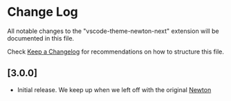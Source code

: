 # Change Log

All notable changes to the "vscode-theme-newton-next" extension will be documented in this file.

Check [Keep a Changelog](http://keepachangelog.com/) for recommendations on how to structure this file.

## [3.0.0]

- Initial release. We keep up when we left off with the original [Newton](https://github.com/bertolinimarco/vscode-theme-newton)
